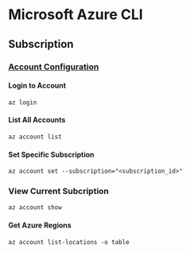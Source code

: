 # Microsoft Azure CLI

## Subscription

### **<u>Account Configuration</u>**

#### Login to Account

```
az login
```

#### List All Accounts

```
az account list
```

#### Set Specific Subscription

```
az account set --subscription="<subscription_id>"
```

### View Current Subcription

```
az account show
```

#### Get Azure Regions

```
az account list-locations -o table
```

